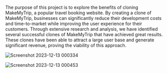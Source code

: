 The purpose of this project is to explore the benefits of cloning MakeMyTrip, a popular travel booking website. By creating a clone of MakeMyTrip, businesses can significantly reduce their development costs and time-to-market while improving the user experience for their customers.
Through extensive research and analysis, we have identified several successful clones of MakeMyTrip that have achieved great results. These clones have been able to attract a large user base and generate significant revenue, proving the viability of this approach.

![Screenshot 2023-12-13 000334](https://github.com/AryamaAgrawal/Travel-Website/assets/97736413/97fafe62-7876-48ba-bdc1-45b16760652a)






![Screenshot 2023-12-13 000453](https://github.com/AryamaAgrawal/Travel-Website/assets/97736413/c0715a09-6450-4622-a18f-07ec8c2ab576)
